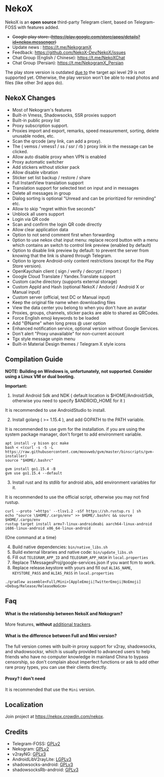 # NekoX

NekoX is an **open source** third-party Telegram client, based on Telegram-FOSS with features added.

- ~~Google play store: (https://play.google.com/store/apps/details?id=nekox.messenger)~~
- Update news : https://t.me/NekogramX
- Feedback: https://github.com/NekoX-Dev/NekoX/issues
- Chat Group (English / Chinese): https://t.me/NekoXChat 
- Chat Group (Persian): https://t.me/NekogramX_Persian

The play store version is outdated [due to](https://developer.android.com/distribute/best-practices/develop/target-sdk) the target api level 29 is not supported yet. Otherwise, the play version won't be able to read photos and files (like other 3rd apps do).

## NekoX Changes

- Most of Nekogram's features
- Built-in Vmess, Shadowsocks, SSR proxies support
- Built-in public proxy list
- Proxy subscription support.
- Proxies import and export, remarks, speed measurement, sorting, delete unusable nodes, etc.
- Scan the qrcode (any link, can add a proxy).
- The ( vemss / vmess1 / ss / ssr / rb ) proxy link in the message can be clicked.
- Allow auto disable proxy when VPN is enabled
- Proxy automatic switcher
- Add stickers without sticker pack
- Allow disable vibration
- Sticker set list backup / restore / share
- Full InstantView translation support
- Translation support for selected text on input and in messages
- Delete all messages in group
- Dialog sorting is optional "Unread and can be prioritized for reminding" etc.
- Allow to skip "regret within five seconds"
- Unblock all users support
- Login via QR code
- Scan and confirm the login QR code directly
- Allow clear application data
- Option to not send comment first when forwarding
- 0ption to use nekox chat input menu: replace record button with a menu which contains an switch to control link preview (enabled by default)
- Option to disable link preview by default: to prevent the server from knowing that the link is shared through Telegram.
- Option to ignore Android-only content restrictions (except for the Play Store version).
- OpenKaychain client ( sign / verify / decrypt / import )
- Google Cloud Translate / Yandex.Translate support
- Custom cache directory (supports external storage)
- Custom AppId and Hash (optional NekoX / Andorid / Android X or Manual input)
- Custom server (official, test DC or Manual input)
- Keep the original file name when downloading files
- View the data center you belong to when you don't have an avatar
- Proxies, groups, channels, sticker packs are able to shared as QRCodes.
- Force English emoji keywords to be loaded
- Add "@Name" when long press @ user option
- Enhanced notification service, optional version without Google Services.
- Don't alert "Proxy unavailable" for non-current account
- Tgx style message unpin menu
- Built-in Material Design themes / Telegram X style icons

## Compilation Guide

**NOTE: Building on Windows is, unfortunately, not supported.
Consider using a Linux VM or dual booting.**

**Important:**

1. Install Android Sdk and NDK ( default location is $HOME/Android/Sdk, otherwise you need to specify $ANDROID_HOME for it )

It is recommended to use AndroidStudio to install.

2. Install golang ( >= 1.15.4 ), and add GOPATH to the PATH variable.

It is recommended to use gvm for the installation. if you are using the system package manager, don't forget to add environment variable.

```shell
apt install -y bison gcc make
bash < <(curl -s -S -L https://raw.githubusercontent.com/moovweb/gvm/master/binscripts/gvm-installer)
source "$HOME/.bashrc"

gvm install go1.15.4 -B
gvm use go1.15.4 --default
```

3. Install rust and its stdlib for android abis, add environment variables for it.

It is recommended to use the official script, otherwise you may not find rustup.

```shell
curl --proto '=https' --tlsv1.2 -sSf https://sh.rustup.rs | sh
echo "source \$HOME/.cargo/env" >> $HOME/.bashrc && source $HOME/.cargo/env
rustup target install armv7-linux-androideabi aarch64-linux-android i686-linux-android x86_64-linux-android
```

(One command at a time)

4. Build native dependencies: `bin/native_libs.sh`
5. Build external libraries and native code: `bin/update_libs.sh`
6. Fill out `TELEGRAM_APP_ID` and `TELEGRAM_APP_HASH` in `local.properties`
7. Replace TMessagesProj/google-services.json if you want fcm to work.
8. Replace release.keystore with yours and fill out `ALIAS_NAME`, `KEYSTORE_PASS` and `ALIAS_PASS` in `local.properties`

`./gradlew assemble<Full/Mini>[AppleEmoji|TwitterEmoji|NoEmoji]<Debug/Release/ReleaseNoGcm>`

## Faq

#### What is the relationship between NekoX and Nekogram?

More features, **without** [additional trackers](https://gitlab.com/search?utf8=%E2%9C%93&snippets=false&scope=&repository_ref=master&search=AnalyticsHelper&group_id=10273976&project_id=22804922).

#### What is the difference between Full and Mini version?

The full version comes with built-in proxy support for v2ray, shadowsocks, and shadowsocksr, which is usually provided to advanced users to help friends who have no computer knowledge in mainland China to bypass censorship, so don't complain about imperfect functions or ask to add other rare proxy types, you can use their clients directly.

#### Proxy? I don't need

It is recommended that use the `Mini` version.

#### 

## Localization

Join project at https://nekox.crowdin.com/nekox.

## Credits

<ul>
    <li>Telegram-FOSS: <a href="https://github.com/Telegram-FOSS-Team/Telegram-FOSS/blob/master/LICENSE">GPLv2</a></li>
    <li>Nekogram: <a href="https://gitlab.com/Nekogram/Nekogram/-/blob/master/LICENSE">GPLv2</a></li>
    <li>v2rayNG: <a href="https://github.com/2dust/v2rayNG/blob/master/LICENSE">GPLv3</a></li>
    <li>AndroidLibV2rayLite: <a href="https://github.com/2dust/AndroidLibV2rayLite/blob/master/LICENSE">LGPLv3</a></li>
    <li>shadowsocks-android: <a href="https://github.com/shadowsocks/shadowsocks-android/blob/master/LICENSE">GPLv3</a></li>
    <li>shadowsocksRb-android: <a href="https://github.com/shadowsocksRb/shadowsocksRb-android/blob/master/LICENSE">GPLv3</a></li>
</ul>